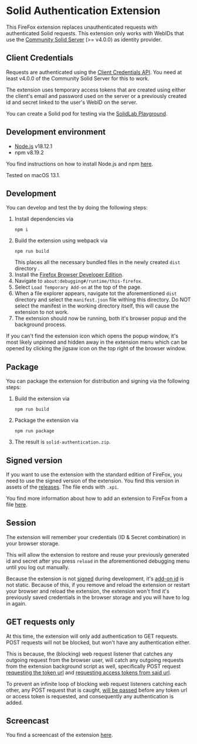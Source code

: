 # Solid Authentication Extension

This FireFox extension replaces unauthenticated requests with authenticated Solid requests.
This extension only works with WebIDs that use 
the [Community Solid Server](https://github.com/CommunitySolidServer/CommunitySolidServer) (>= v4.0.0)
as identity provider.

## Client Credentials

Requests are authenticated using the 
[Client Credentials API](https://communitysolidserver.github.io/CommunitySolidServer/5.x/usage/client-credentials/).
You need at least v4.0.0 of the Community Solid Server for this to work.

The extension uses temporary access tokens that are created using either 
the client's email and password used on the server or 
a previously created id and secret linked to the user's WebID on the server.

You can create a Solid pod for testing via the [SolidLab Playground](https://pod.playground.solidlab.be/).

## Development environment

- [Node.js](https://nodejs.org/en) v18.12.1
- npm v8.19.2

You find instructions on how to install Node.js and npm 
[here](https://docs.npmjs.com/downloading-and-installing-node-js-and-npm#using-a-node-installer-to-install-nodejs-and-npm).

Tested on macOS 13.1.

## Development

You can develop and test the by doing the following steps:

1. Install dependencies via 
   ```shell
   npm i
   ```
2. Build the extension using webpack via
   ```shell
   npm run build
   ```
   This places all the necessary bundled files in the newly created `dist` directory .
3. Install the [Firefox Browser Developer Edition](https://www.mozilla.org/en-US/firefox/developer/).
4. Navigate to `about:debugging#/runtime/this-firefox`.
5. Select `Load Temporary Add-on` at the top of the page.
6. When a file explorer appears, navigate tot the aforementioned `dist` directory and select the `manifest.json` file withing this directory.
Do NOT select the manifest in the working directory itself, this will cause the extension to not work.
7. The extension should now be running, both it's browser popup and the background process. 

If you can't find the extension icon which opens the popup window, 
it's most likely unpinned and hidden away in the extension menu which can be opened by 
clicking the jigsaw icon on the top right of the browser window.

## Package

You can package the extension for distribution and signing via the following steps:

1. Build the extension via
   ```shell
   npm run build
   ```
2. Package the extension via
   ```shell
   npm run package
   ```
3. The result is `solid-authentication.zip`.

## Signed version

If you want to use the extension with the standard edition of FireFox,
you need to use the signed version of the extension.
You find this version in assets of 
the [releases](https://github.com/KNowledgeOnWebScale/solid-authentication-browser-extension/releases).
The file ends with `.xpi`.

You find more information about how to add an extension to FireFox from a file
[here](https://support.mozilla.org/en-US/kb/find-and-install-add-ons-add-features-to-firefox#w_how-do-i-find-and-install-add-ons).

## Session

The extension will remember your credentials (ID & Secret combination) in your browser storage.

This will allow the extension to restore and reuse your previously generated id and secret after you press 
`reload`  in the aforementioned debugging menu until you log out manually.

Because the extension is not [signed](https://support.mozilla.org/en-US/kb/add-on-signing-in-firefox) during development, 
it's [add-on id](https://extensionworkshop.com/documentation/develop/extensions-and-the-add-on-id/)
is not static. 
Because of this, 
if you remove and reload the extension or restart your browser and reload the extension, 
the extension won't find it's previously saved credentials in the browser storage and you will have to log in again.

## GET requests only

At this time, the extension will only add authentication to GET requests.
POST requests will not be blocked, but won't have any authentication either.

This is because, the (blocking) web request listener that catches any outgoing request from the browser user,
will catch any outgoing requests from the extension background script as well,
specifically POST request [requesting the token url](https://github.com/KNowledgeOnWebScale/solid-authentication-browser-extension/blob/8211dab9b7a42fa98eeef37158084788e62d251a/src/js/solid.js#L51-L60)
and [requesting access tokens from said url](https://github.com/KNowledgeOnWebScale/solid-authentication-browser-extension/blob/8211dab9b7a42fa98eeef37158084788e62d251a/src/js/solid.js#L30-L44).

To prevent an infinite loop of blocking web request listeners catching each other, any POST request that is caught, 
[will be passed](https://github.com/KNowledgeOnWebScale/solid-authentication-browser-extension/blob/8211dab9b7a42fa98eeef37158084788e62d251a/src/js/background.js#L48-L50) 
before any token url or access token is requested, and consequently any authentication is added.  

## Screencast

You find a screencast of the extension [here](https://cloud.ilabt.imec.be/index.php/s/QbabTcHkX2J8GHG).